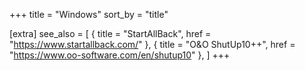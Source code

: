 +++
title = "Windows"
sort_by = "title"

[extra]
see_also = [
	{ title = "StartAllBack", href = "https://www.startallback.com/" },
	{ title = "O&O ShutUp10++", href = "https://www.oo-software.com/en/shutup10" },
]
+++
